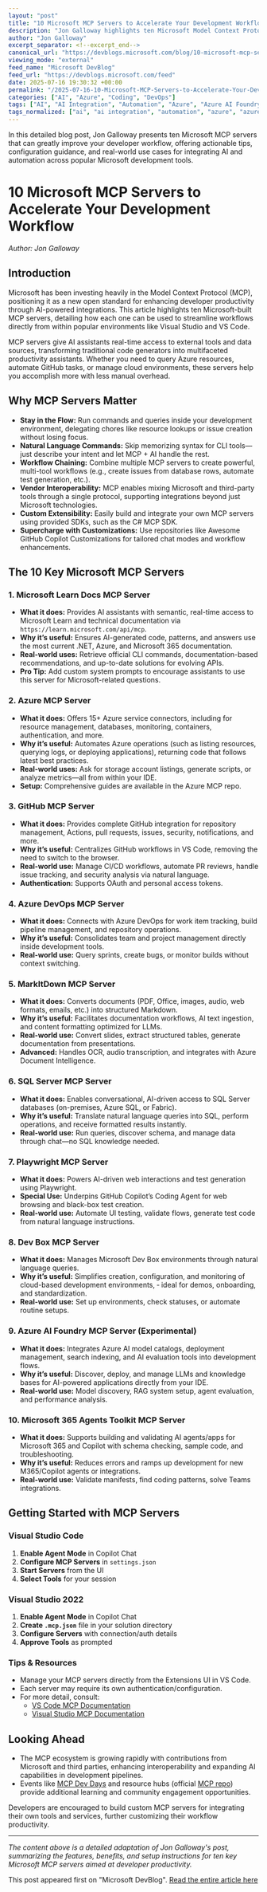 ```yaml
---
layout: "post"
title: "10 Microsoft MCP Servers to Accelerate Your Development Workflow"
description: "Jon Galloway highlights ten Microsoft Model Context Protocol (MCP) servers that improve developer productivity by integrating real-time AI capabilities into coding workflows. The post provides practical examples and setup instructions for MCP servers across Azure, GitHub, DevOps, and more, streamlining tasks in Visual Studio and VS Code."
author: "Jon Galloway"
excerpt_separator: <!--excerpt_end-->
canonical_url: "https://devblogs.microsoft.com/blog/10-microsoft-mcp-servers-to-accelerate-your-development-workflow"
viewing_mode: "external"
feed_name: "Microsoft DevBlog"
feed_url: "https://devblogs.microsoft.com/feed"
date: 2025-07-16 19:30:32 +00:00
permalink: "/2025-07-16-10-Microsoft-MCP-Servers-to-Accelerate-Your-Development-Workflow.html"
categories: ["AI", "Azure", "Coding", "DevOps"]
tags: ["AI", "AI Integration", "Automation", "Azure", "Azure AI Foundry", "Azure DevOps", "Coding", "Developer Productivity", "DevOps", "GitHub", "MCP", "MCP Server", "Microsoft 365", "News", "Playwright", "SQL Server", "VS", "VS Code"]
tags_normalized: ["ai", "ai integration", "automation", "azure", "azure ai foundry", "azure devops", "coding", "developer productivity", "devops", "github", "mcp", "mcp server", "microsoft 365", "news", "playwright", "sql server", "vs", "vs code"]
---
```


In this detailed blog post, Jon Galloway presents ten Microsoft MCP servers that can greatly improve your developer workflow, offering actionable tips, configuration guidance, and real-world use cases for integrating AI and automation across popular Microsoft development tools.<!--excerpt_end-->

# 10 Microsoft MCP Servers to Accelerate Your Development Workflow

*Author: Jon Galloway*

## Introduction

Microsoft has been investing heavily in the Model Context Protocol (MCP), positioning it as a new open standard for enhancing developer productivity through AI-powered integrations. This article highlights ten Microsoft-built MCP servers, detailing how each one can be used to streamline workflows directly from within popular environments like Visual Studio and VS Code.

MCP servers give AI assistants real-time access to external tools and data sources, transforming traditional code generators into multifaceted productivity assistants. Whether you need to query Azure resources, automate GitHub tasks, or manage cloud environments, these servers help you accomplish more with less manual overhead.

## Why MCP Servers Matter

- **Stay in the Flow:** Run commands and queries inside your development environment, delegating chores like resource lookups or issue creation without losing focus.
- **Natural Language Commands:** Skip memorizing syntax for CLI tools—just describe your intent and let MCP + AI handle the rest.
- **Workflow Chaining:** Combine multiple MCP servers to create powerful, multi-tool workflows (e.g., create issues from database rows, automate test generation, etc.).
- **Vendor Interoperability:** MCP enables mixing Microsoft and third-party tools through a single protocol, supporting integrations beyond just Microsoft technologies.
- **Custom Extensibility:** Easily build and integrate your own MCP servers using provided SDKs, such as the C# MCP SDK.
- **Supercharge with Customizations:** Use repositories like Awesome GitHub Copilot Customizations for tailored chat modes and workflow enhancements.

## The 10 Key Microsoft MCP Servers

### 1. Microsoft Learn Docs MCP Server

- **What it does:** Provides AI assistants with semantic, real-time access to Microsoft Learn and technical documentation via `https://learn.microsoft.com/api/mcp`.
- **Why it’s useful:** Ensures AI-generated code, patterns, and answers use the most current .NET, Azure, and Microsoft 365 documentation.
- **Real-world uses:** Retrieve official CLI commands, documentation-based recommendations, and up-to-date solutions for evolving APIs.
- **Pro Tip:** Add custom system prompts to encourage assistants to use this server for Microsoft-related questions.

### 2. Azure MCP Server

- **What it does:** Offers 15+ Azure service connectors, including for resource management, databases, monitoring, containers, authentication, and more.
- **Why it’s useful:** Automates Azure operations (such as listing resources, querying logs, or deploying applications), returning code that follows latest best practices.
- **Real-world uses:** Ask for storage account listings, generate scripts, or analyze metrics—all from within your IDE.
- **Setup:** Comprehensive guides are available in the Azure MCP repo.

### 3. GitHub MCP Server

- **What it does:** Provides complete GitHub integration for repository management, Actions, pull requests, issues, security, notifications, and more.
- **Why it’s useful:** Centralizes GitHub workflows in VS Code, removing the need to switch to the browser.
- **Real-world use:** Manage CI/CD workflows, automate PR reviews, handle issue tracking, and security analysis via natural language.
- **Authentication:** Supports OAuth and personal access tokens.

### 4. Azure DevOps MCP Server

- **What it does:** Connects with Azure DevOps for work item tracking, build pipeline management, and repository operations.
- **Why it’s useful:** Consolidates team and project management directly inside development tools.
- **Real-world use:** Query sprints, create bugs, or monitor builds without context switching.

### 5. MarkItDown MCP Server

- **What it does:** Converts documents (PDF, Office, images, audio, web formats, emails, etc.) into structured Markdown.
- **Why it’s useful:** Facilitates documentation workflows, AI text ingestion, and content formatting optimized for LLMs.
- **Real-world use:** Convert slides, extract structured tables, generate documentation from presentations.
- **Advanced:** Handles OCR, audio transcription, and integrates with Azure Document Intelligence.

### 6. SQL Server MCP Server

- **What it does:** Enables conversational, AI-driven access to SQL Server databases (on-premises, Azure SQL, or Fabric).
- **Why it’s useful:** Translate natural language queries into SQL, perform operations, and receive formatted results instantly.
- **Real-world use:** Run queries, discover schema, and manage data through chat—no SQL knowledge needed.

### 7. Playwright MCP Server

- **What it does:** Powers AI-driven web interactions and test generation using Playwright.
- **Special Use:** Underpins GitHub Copilot’s Coding Agent for web browsing and black-box test creation.
- **Real-world use:** Automate UI testing, validate flows, generate test code from natural language instructions.

### 8. Dev Box MCP Server

- **What it does:** Manages Microsoft Dev Box environments through natural language queries.
- **Why it’s useful:** Simplifies creation, configuration, and monitoring of cloud-based development environments, ‑ ideal for demos, onboarding, and standardization.
- **Real-world use:** Set up environments, check statuses, or automate routine setups.

### 9. Azure AI Foundry MCP Server (Experimental)

- **What it does:** Integrates Azure AI model catalogs, deployment management, search indexing, and AI evaluation tools into development flows.
- **Why it’s useful:** Discover, deploy, and manage LLMs and knowledge bases for AI-powered applications directly from your IDE.
- **Real-world use:** Model discovery, RAG system setup, agent evaluation, and performance analysis.

### 10. Microsoft 365 Agents Toolkit MCP Server

- **What it does:** Supports building and validating AI agents/apps for Microsoft 365 and Copilot with schema checking, sample code, and troubleshooting.
- **Why it’s useful:** Reduces errors and ramps up development for new M365/Copilot agents or integrations.
- **Real-world use:** Validate manifests, find coding patterns, solve Teams integrations.

## Getting Started with MCP Servers

### Visual Studio Code

1. **Enable Agent Mode** in Copilot Chat
2. **Configure MCP Servers** in `settings.json`
3. **Start Servers** from the UI
4. **Select Tools** for your session

### Visual Studio 2022

1. **Enable Agent Mode** in Copilot Chat
2. **Create `.mcp.json`** file in your solution directory
3. **Configure Servers** with connection/auth details
4. **Approve Tools** as prompted

### Tips & Resources

- Manage your MCP servers directly from the Extensions UI in VS Code.
- Each server may require its own authentication/configuration.
- For more detail, consult:
   - [VS Code MCP Documentation](https://code.visualstudio.com/docs/copilot/chat/mcp-servers)
   - [Visual Studio MCP Documentation](https://learn.microsoft.com/visualstudio/ide/mcp-servers)

## Looking Ahead

- The MCP ecosystem is growing rapidly with contributions from Microsoft and third parties, enhancing interoperability and expanding AI capabilities in development pipelines.
- Events like [MCP Dev Days](https://aka.ms/mcpdevdays) and resource hubs (official [MCP repo](https://github.com/microsoft/mcp)) provide additional learning and community engagement opportunities.

Developers are encouraged to build custom MCP servers for integrating their own tools and services, further customizing their workflow productivity.

---

*The content above is a detailed adaptation of Jon Galloway's post, summarizing the features, benefits, and setup instructions for ten key Microsoft MCP servers aimed at developer productivity.*

This post appeared first on "Microsoft DevBlog". [Read the entire article here](https://devblogs.microsoft.com/blog/10-microsoft-mcp-servers-to-accelerate-your-development-workflow)
